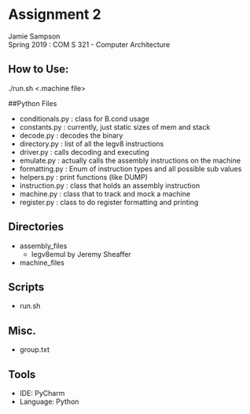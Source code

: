 # Assignment 2
Jamie Sampson   
Spring 2019 : COM S 321 - Computer Architecture

## How to Use:
./run.sh <.machine file>

##Python Files
- conditionals.py : class for B.cond usage
- constants.py : currently, just static sizes of mem and stack
- decode.py : decodes the binary
- directory.py : list of all the legv8 instructions
- driver.py : calls decoding and executing
- emulate.py : actually calls the assembly instructions on the machine
- formatting.py : Enum of instruction types and all possible sub values
- helpers.py : print functions (like DUMP)
- instruction.py : class that holds an assembly instruction
- machine.py : class that to track and mock a machine
- register.py : class to do register formatting and printing

## Directories
- assembly_files  
    - legv8emul by Jeremy Sheaffer
- machine_files

## Scripts
- run.sh

## Misc.
- group.txt

## Tools
- IDE: PyCharm
- Language: Python


